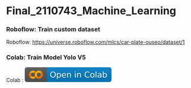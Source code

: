 # Final_2110743_Machine_Learning


### Roboflow: Train custom dataset
Roboflow: https://universe.roboflow.com/mlcs/car-plate-ouseo/dataset/1 

### Colab: Train Model Yolo V5
Colab : [![Open In Colab](https://raw.githubusercontent.com/Werayootk/Final_2110743_Machine_Learning/main/img/colab-badge.svg)](https://colab.research.google.com/drive/1Vfbyf_LdQWzmcf8TxchdQ-eLLdRO2iO1?usp=sharing)

